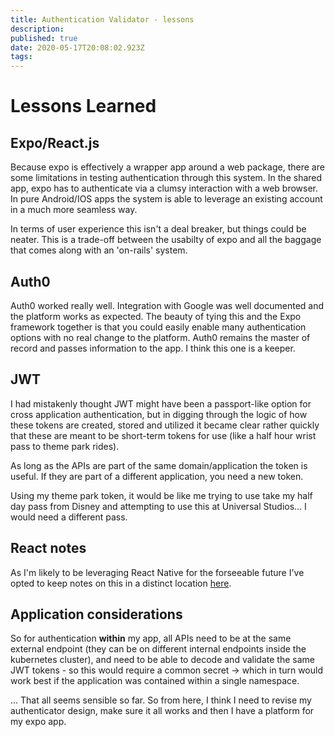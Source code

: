 ```yaml
---
title: Authentication Validator - lessons
description: 
published: true
date: 2020-05-17T20:08:02.923Z
tags: 
---
```


# Lessons Learned

## Expo/React.js

Because expo is effectively a wrapper app around a web package, there are some limitations in testing authentication through this system. In the shared app, expo has to authenticate via a clumsy interaction with a web browser. In pure Android/IOS apps the system is able to leverage an existing account in a much more seamless way. 

In terms of user experience this isn't a deal breaker, but things could be neater. This is a trade-off between the usabilty of expo and all the baggage that comes along with an 'on-rails' system. 

## Auth0

Auth0 worked really well. Integration with Google was well documented and the platform works as expected. The beauty of tying this and the Expo framework together is that you could easily enable many authentication options with no real change to the platform. Auth0 remains the master of record and passes information to the app. I think this one is a keeper. 

## JWT

I had mistakenly thought JWT might have been a passport-like option for cross application authentication, but in digging through the logic of how these tokens are created, stored and utilized it became clear rather quickly that these are meant to be short-term tokens for use (like a half hour wrist pass to theme park rides). 

As long as the APIs are part of the same domain/application the token is useful. If they are part of a different application, you need a new token.

Using my theme park token, it would be like me trying to use take my half day pass from Disney and attempting to use this at Universal Studios... I would need a different pass. 

## React notes
As I'm likely to be leveraging React Native for the forseeable future I've opted to keep notes on this in a distinct location [here](/Platform/Libraries/ReactNative/Notes). 


## Application considerations

So for authentication **within** my app, all APIs need to be at the same external endpoint (they can be on different internal endpoints inside the kubernetes cluster), and need to be able to decode and validate the same JWT tokens - so this would require a common secret -> which in turn would work best if the application was contained within a single namespace.

... That all seems sensible so far. So from here, I think I need to revise my authenticator design, make sure it all works and then I have a platform for my expo app.

